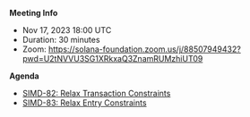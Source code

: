 **Meeting Info**
- Nov 17, 2023 18:00 UTC
- Duration: 30 minutes
- Zoom: https://solana-foundation.zoom.us/j/88507949432?pwd=U2tNVVU3SG1XRkxaQ3ZnamRUMzhiUT09

**Agenda**

- [SIMD-82: Relax Transaction Constraints](https://github.com/solana-foundation/solana-improvement-documents/pull/82)
- [SIMD-83: Relax Entry Constraints](https://github.com/solana-foundation/solana-improvement-documents/pull/83)
